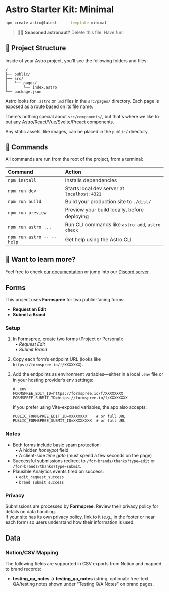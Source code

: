 # Astro Starter Kit: Minimal

```sh
npm create astro@latest -- --template minimal
```

> 🧑‍🚀 **Seasoned astronaut?** Delete this file. Have fun!

## 🚀 Project Structure

Inside of your Astro project, you'll see the following folders and files:

```text
/
├── public/
├── src/
│   └── pages/
│       └── index.astro
└── package.json
```

Astro looks for `.astro` or `.md` files in the `src/pages/` directory. Each page is exposed as a route based on its file name.

There's nothing special about `src/components/`, but that's where we like to put any Astro/React/Vue/Svelte/Preact components.

Any static assets, like images, can be placed in the `public/` directory.

## 🧞 Commands

All commands are run from the root of the project, from a terminal:

| Command                   | Action                                           |
| :------------------------ | :----------------------------------------------- |
| `npm install`             | Installs dependencies                            |
| `npm run dev`             | Starts local dev server at `localhost:4321`      |
| `npm run build`           | Build your production site to `./dist/`          |
| `npm run preview`         | Preview your build locally, before deploying     |
| `npm run astro ...`       | Run CLI commands like `astro add`, `astro check` |
| `npm run astro -- --help` | Get help using the Astro CLI                     |

## 👀 Want to learn more?

Feel free to check [our documentation](https://docs.astro.build) or jump into our [Discord server](https://astro.build/chat).

## Forms

This project uses **Formspree** for two public-facing forms:

* **Request an Edit**  
* **Submit a Brand**

### Setup

1. In Formspree, create two forms (Project or Personal):  
   &nbsp;&nbsp;• *Request Edit*  
   &nbsp;&nbsp;• *Submit Brand*
2. Copy each form’s endpoint URL (looks like `https://formspree.io/f/XXXXXXX`).
3. Add the endpoints as environment variables—either in a local `.env` file or in your hosting provider’s env settings:

   ```env
   # .env
   FORMSPREE_EDIT_ID=https://formspree.io/f/XXXXXXXX
   FORMSPREE_SUBMIT_ID=https://formspree.io/f/XXXXXXXX
   ```

   If you prefer using Vite-exposed variables, the app also accepts:

   ```env
   PUBLIC_FORMSPREE_EDIT_ID=XXXXXXXX    # or full URL
   PUBLIC_FORMSPREE_SUBMIT_ID=XXXXXXXX  # or full URL
   ```

### Notes

* Both forms include basic spam protection:  
  &nbsp;&nbsp;• A hidden *honeypot* field  
  &nbsp;&nbsp;• A client-side *time gate* (must spend a few seconds on the page)
* Successful submissions redirect to `/for-brands/thanks?type=edit` or `/for-brands/thanks?type=submit`.
* Plausible Analytics events fired on success:  
  &nbsp;&nbsp;• `edit_request_success`  
  &nbsp;&nbsp;• `brand_submit_success`

### Privacy

Submissions are processed by **Formspree**. Review their privacy policy for details on data handling.  
If your site has its own privacy policy, link to it (e.g., in the footer or near each form) so users understand how their information is used.

## Data

### Notion/CSV Mapping

The following fields are supported in CSV exports from Notion and mapped to brand records:

* **testing_qa_notes → testing_qa_notes** (string, optional): free-text QA/testing notes shown under "Testing Q/A Notes" on brand pages.
